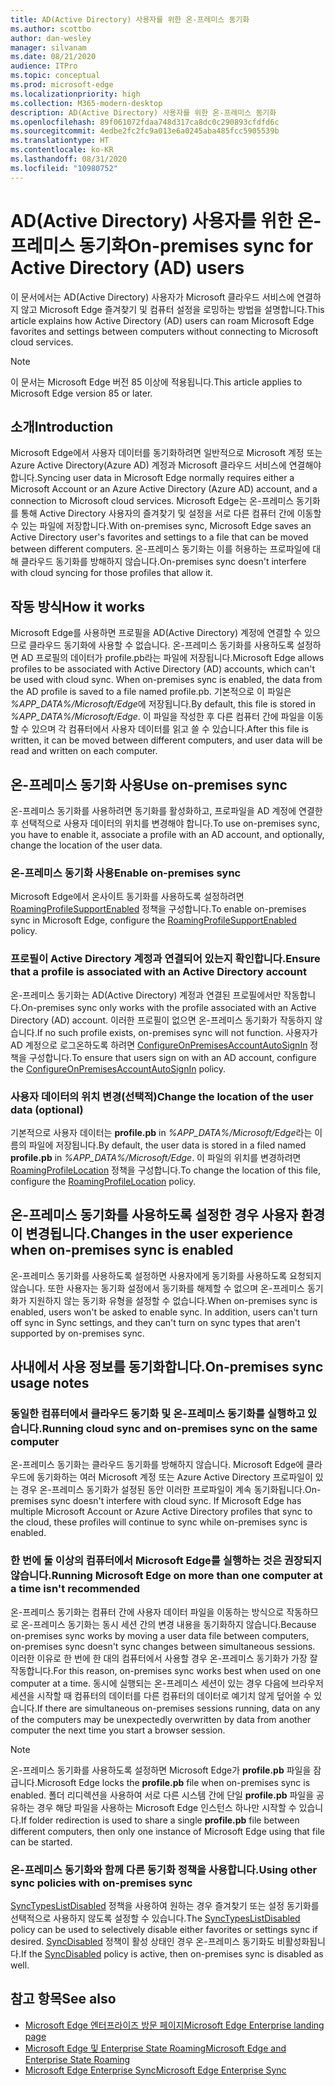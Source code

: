 ```yaml
---
title: AD(Active Directory) 사용자를 위한 온-프레미스 동기화
ms.author: scottbo
author: dan-wesley
manager: silvanam
ms.date: 08/21/2020
audience: ITPro
ms.topic: conceptual
ms.prod: microsoft-edge
ms.localizationpriority: high
ms.collection: M365-modern-desktop
description: AD(Active Directory) 사용자를 위한 온-프레미스 동기화
ms.openlocfilehash: 89f061072fdaa748d317ca8dc0c290893cfdfd6c
ms.sourcegitcommit: 4edbe2fc2fc9a013e6a0245aba485fcc5905539b
ms.translationtype: HT
ms.contentlocale: ko-KR
ms.lasthandoff: 08/31/2020
ms.locfileid: "10980752"
---
```

# <span data-ttu-id="bcbbe-103">AD(Active Directory) 사용자를 위한 온-프레미스 동기화</span><span class="sxs-lookup"><span data-stu-id="bcbbe-103">On-premises sync for Active Directory (AD) users</span></span>

<span data-ttu-id="bcbbe-104">이 문서에서는 AD(Active Directory) 사용자가 Microsoft 클라우드 서비스에 연결하지 않고 Microsoft Edge 즐겨찾기 및 컴퓨터 설정을 로밍하는 방법을 설명합니다.</span><span class="sxs-lookup"><span data-stu-id="bcbbe-104">This article explains how Active Directory (AD) users can roam Microsoft Edge favorites and settings between computers without connecting to Microsoft cloud services.</span></span>

> [!NOTE]
> <span data-ttu-id="bcbbe-105">이 문서는 Microsoft Edge 버전 85 이상에 적용됩니다.</span><span class="sxs-lookup"><span data-stu-id="bcbbe-105">This article applies to Microsoft Edge version 85 or later.</span></span>

## <span data-ttu-id="bcbbe-106">소개</span><span class="sxs-lookup"><span data-stu-id="bcbbe-106">Introduction</span></span>

<span data-ttu-id="bcbbe-107">Microsoft Edge에서 사용자 데이터를 동기화하려면 일반적으로 Microsoft 계정 또는 Azure Active Directory(Azure AD) 계정과 Microsoft 클라우드 서비스에 연결해야 합니다.</span><span class="sxs-lookup"><span data-stu-id="bcbbe-107">Syncing user data in Microsoft Edge normally requires either a Microsoft Account or an Azure Active Directory (Azure AD) account, and a connection to Microsoft cloud services.</span></span> <span data-ttu-id="bcbbe-108">Microsoft Edge는 온-프레미스 동기화를 통해 Active Directory 사용자의 즐겨찾기 및 설정을 서로 다른 컴퓨터 간에 이동할 수 있는 파일에 저장합니다.</span><span class="sxs-lookup"><span data-stu-id="bcbbe-108">With on-premises sync, Microsoft Edge saves an Active Directory user's favorites and settings to a file that can be moved between different computers.</span></span> <span data-ttu-id="bcbbe-109">온-프레미스 동기화는 이를 허용하는 프로파일에 대해 클라우드 동기화를 방해하지 않습니다.</span><span class="sxs-lookup"><span data-stu-id="bcbbe-109">On-premises sync doesn't interfere with cloud syncing for those profiles that allow it.</span></span>

## <span data-ttu-id="bcbbe-110">작동 방식</span><span class="sxs-lookup"><span data-stu-id="bcbbe-110">How it works</span></span>

<span data-ttu-id="bcbbe-111">Microsoft Edge를 사용하면 프로필을 AD(Active Directory) 계정에 연결할 수 있으므로 클라우드 동기화에 사용할 수 없습니다. 온-프레미스 동기화를 사용하도록 설정하면 AD 프로필의 데이터가 profile.pb라는 파일에 저장됩니다.</span><span class="sxs-lookup"><span data-stu-id="bcbbe-111">Microsoft Edge allows profiles to be associated with Active Directory (AD) accounts, which can't be used with cloud sync. When on-premises sync is enabled, the data from the AD profile is saved to a file named profile.pb.</span></span> <span data-ttu-id="bcbbe-112">기본적으로 이 파일은 *%APP_DATA%/Microsoft/Edge*에 저장됩니다.</span><span class="sxs-lookup"><span data-stu-id="bcbbe-112">By default, this file is stored in *%APP_DATA%/Microsoft/Edge*.</span></span> <span data-ttu-id="bcbbe-113">이 파일을 작성한 후 다른 컴퓨터 간에 파일을 이동할 수 있으며 각 컴퓨터에서 사용자 데이터를 읽고 쓸 수 있습니다.</span><span class="sxs-lookup"><span data-stu-id="bcbbe-113">After this file is written, it can be moved between different computers, and user data will be read and written on each computer.</span></span>

## <span data-ttu-id="bcbbe-114">온-프레미스 동기화 사용</span><span class="sxs-lookup"><span data-stu-id="bcbbe-114">Use on-premises sync</span></span>

<span data-ttu-id="bcbbe-115">온-프레미스 동기화를 사용하려면 동기화를 활성화하고, 프로파일을 AD 계정에 연결한 후 선택적으로 사용자 데이터의 위치를 변경해야 합니다.</span><span class="sxs-lookup"><span data-stu-id="bcbbe-115">To use on-premises sync, you have to enable it, associate a profile with an AD account, and optionally, change the location of the user data.</span></span>

### <span data-ttu-id="bcbbe-116">온-프레미스 동기화 사용</span><span class="sxs-lookup"><span data-stu-id="bcbbe-116">Enable on-premises sync</span></span>

<span data-ttu-id="bcbbe-117">Microsoft Edge에서 온사이트 동기화를 사용하도록 설정하려면[RoamingProfileSupportEnabled](https://docs.microsoft.com/DeployEdge/microsoft-edge-policies#roamingprofilesupportenabled) 정책을 구성합니다.</span><span class="sxs-lookup"><span data-stu-id="bcbbe-117">To enable on-premises sync in Microsoft Edge, configure the [RoamingProfileSupportEnabled](https://docs.microsoft.com/DeployEdge/microsoft-edge-policies#roamingprofilesupportenabled) policy.</span></span>

### <span data-ttu-id="bcbbe-118">프로필이 Active Directory 계정과 연결되어 있는지 확인합니다.</span><span class="sxs-lookup"><span data-stu-id="bcbbe-118">Ensure that a profile is associated with an Active Directory account</span></span>

<span data-ttu-id="bcbbe-119">온-프레미스 동기화는 AD(Active Directory) 계정과 연결된 프로필에서만 작동합니다.</span><span class="sxs-lookup"><span data-stu-id="bcbbe-119">On-premises sync only works with the profile associated with an Active Directory (AD) account.</span></span> <span data-ttu-id="bcbbe-120">이러한 프로필이 없으면 온-프레미스 동기화가 작동하지 않습니다.</span><span class="sxs-lookup"><span data-stu-id="bcbbe-120">If no such profile exists, on-premises sync will not function.</span></span> <span data-ttu-id="bcbbe-121">사용자가 AD 계정으로 로그온하도록 하려면 [ConfigureOnPremisesAccountAutoSignIn](https://docs.microsoft.com/DeployEdge/microsoft-edge-policies#configureonpremisesaccountautosignin) 정책을 구성합니다.</span><span class="sxs-lookup"><span data-stu-id="bcbbe-121">To ensure that users sign on with an AD account, configure the [ConfigureOnPremisesAccountAutoSignIn](https://docs.microsoft.com/DeployEdge/microsoft-edge-policies#configureonpremisesaccountautosignin) policy.</span></span>

### <span data-ttu-id="bcbbe-122">사용자 데이터의 위치 변경(선택적)</span><span class="sxs-lookup"><span data-stu-id="bcbbe-122">Change the location of the user data (optional)</span></span>

<span data-ttu-id="bcbbe-123">기본적으로 사용자 데이터는 **profile.pb** in *%APP_DATA%/Microsoft/Edge*라는 이름의 파일에 저장됩니다.</span><span class="sxs-lookup"><span data-stu-id="bcbbe-123">By default, the user data is stored in a filed named **profile.pb** in *%APP_DATA%/Microsoft/Edge*.</span></span> <span data-ttu-id="bcbbe-124">이 파일의 위치를 변경하려면[RoamingProfileLocation](https://docs.microsoft.com/DeployEdge/microsoft-edge-policies#roamingprofilelocation) 정책을 구성합니다.</span><span class="sxs-lookup"><span data-stu-id="bcbbe-124">To change the location of this file, configure the [RoamingProfileLocation](https://docs.microsoft.com/DeployEdge/microsoft-edge-policies#roamingprofilelocation) policy.</span></span>

## <span data-ttu-id="bcbbe-125">온-프레미스 동기화를 사용하도록 설정한 경우 사용자 환경이 변경됩니다.</span><span class="sxs-lookup"><span data-stu-id="bcbbe-125">Changes in the user experience when on-premises sync is enabled</span></span>

<span data-ttu-id="bcbbe-126">온-프레미스 동기화를 사용하도록 설정하면 사용자에게 동기화를 사용하도록 요청되지 않습니다. 또한 사용자는 동기화 설정에서 동기화를 해제할 수 없으며 온-프레미스 동기화가 지원하지 않는 동기화 유형을 설정할 수 없습니다.</span><span class="sxs-lookup"><span data-stu-id="bcbbe-126">When on-premises sync is enabled, users won't be asked to enable sync. In addition, users can't turn off sync in Sync settings, and they can't turn on sync types that aren't supported by on-premises sync.</span></span>

## <span data-ttu-id="bcbbe-127">사내에서 사용 정보를 동기화합니다.</span><span class="sxs-lookup"><span data-stu-id="bcbbe-127">On-premises sync usage notes</span></span>

### <span data-ttu-id="bcbbe-128">동일한 컴퓨터에서 클라우드 동기화 및 온-프레미스 동기화를 실행하고 있습니다.</span><span class="sxs-lookup"><span data-stu-id="bcbbe-128">Running cloud sync and on-premises sync on the same computer</span></span>

<span data-ttu-id="bcbbe-129">온-프레미스 동기화는 클라우드 동기화를 방해하지 않습니다. Microsoft Edge에 클라우드에 동기화하는 여러 Microsoft 계정 또는 Azure Active Directory 프로파일이 있는 경우 온-프레미스 동기화가 설정된 동안 이러한 프로파일이 계속 동기화됩니다.</span><span class="sxs-lookup"><span data-stu-id="bcbbe-129">On-premises sync doesn't interfere with cloud sync. If Microsoft Edge has multiple Microsoft Account or Azure Active Directory profiles that sync to the cloud, these profiles will continue to sync while on-premises sync is enabled.</span></span>

### <span data-ttu-id="bcbbe-130">한 번에 둘 이상의 컴퓨터에서 Microsoft Edge를 실행하는 것은 권장되지 않습니다.</span><span class="sxs-lookup"><span data-stu-id="bcbbe-130">Running Microsoft Edge on more than one computer at a time isn't recommended</span></span>

<span data-ttu-id="bcbbe-131">온-프레미스 동기화는 컴퓨터 간에 사용자 데이터 파일을 이동하는 방식으로 작동하므로 온-프레미스 동기화는 동시 세션 간의 변경 내용을 동기화하지 않습니다.</span><span class="sxs-lookup"><span data-stu-id="bcbbe-131">Because on-premises sync works by moving a user data file between computers, on-premises sync doesn't sync changes between simultaneous sessions.</span></span> <span data-ttu-id="bcbbe-132">이러한 이유로 한 번에 한 대의 컴퓨터에서 사용할 경우 온-프레미스 동기화가 가장 잘 작동합니다.</span><span class="sxs-lookup"><span data-stu-id="bcbbe-132">For this reason, on-premises sync works best when used on one computer at a time.</span></span> <span data-ttu-id="bcbbe-133">동시에 실행되는 온-프레미스 세션이 있는 경우 다음에 브라우저 세션을 시작할 때 컴퓨터의 데이터를 다른 컴퓨터의 데이터로 예기치 않게 덮어쓸 수 있습니다.</span><span class="sxs-lookup"><span data-stu-id="bcbbe-133">If there are simultaneous on-premises sessions running, data on any of the computers may be unexpectedly overwritten by data from another computer the next time you start a browser session.</span></span>

> [!NOTE]
> <span data-ttu-id="bcbbe-134">온-프레미스 동기화를 사용하도록 설정하면 Microsoft Edge가 **profile.pb** 파일을 잠급니다.</span><span class="sxs-lookup"><span data-stu-id="bcbbe-134">Microsoft Edge locks the **profile.pb** file when on-premises sync is enabled.</span></span> <span data-ttu-id="bcbbe-135">폴더 리디렉션을 사용하여 서로 다른 시스템 간에 단일 **profile.pb** 파일을 공유하는 경우 해당 파일을 사용하는 Microsoft Edge 인스턴스 하나만 시작할 수 있습니다.</span><span class="sxs-lookup"><span data-stu-id="bcbbe-135">If folder redirection is used to share a single **profile.pb** file between different computers, then only one instance of Microsoft Edge using that file can be started.</span></span>

### <span data-ttu-id="bcbbe-136">온-프레미스 동기화와 함께 다른 동기화 정책을 사용합니다.</span><span class="sxs-lookup"><span data-stu-id="bcbbe-136">Using other sync policies with on-premises sync</span></span>

<span data-ttu-id="bcbbe-137">[SyncTypesListDisabled](https://docs.microsoft.com/DeployEdge/microsoft-edge-policies#synctypeslistdisabled) 정책을 사용하여 원하는 경우 즐겨찾기 또는 설정 동기화를 선택적으로 사용하지 않도록 설정할 수 있습니다.</span><span class="sxs-lookup"><span data-stu-id="bcbbe-137">The [SyncTypesListDisabled](https://docs.microsoft.com/DeployEdge/microsoft-edge-policies#synctypeslistdisabled) policy can be used to selectively disable either favorites or settings sync if desired.</span></span> <span data-ttu-id="bcbbe-138">[SyncDisabled](https://docs.microsoft.com/DeployEdge/microsoft-edge-policies#syncdisabled) 정책이 활성 상태인 경우 온-프레미스 동기화도 비활성화됩니다.</span><span class="sxs-lookup"><span data-stu-id="bcbbe-138">If the [SyncDisabled](https://docs.microsoft.com/DeployEdge/microsoft-edge-policies#syncdisabled) policy is active, then on-premises sync is disabled as well.</span></span>  

## <span data-ttu-id="bcbbe-139">참고 항목</span><span class="sxs-lookup"><span data-stu-id="bcbbe-139">See also</span></span>

- [<span data-ttu-id="bcbbe-140">Microsoft Edge 엔터프라이즈 방문 페이지</span><span class="sxs-lookup"><span data-stu-id="bcbbe-140">Microsoft Edge Enterprise landing page</span></span>](https://aka.ms/EdgeEnterprise)
- [<span data-ttu-id="bcbbe-141">Microsoft Edge 및 Enterprise State Roaming</span><span class="sxs-lookup"><span data-stu-id="bcbbe-141">Microsoft Edge and Enterprise State Roaming</span></span>](microsoft-edge-enterprise-state-roaming.md)
- [<span data-ttu-id="bcbbe-142">Microsoft Edge Enterprise Sync</span><span class="sxs-lookup"><span data-stu-id="bcbbe-142">Microsoft Edge Enterprise Sync</span></span>](microsoft-edge-enterprise-sync.md)
